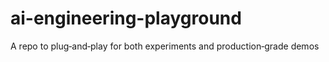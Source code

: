 # ai-engineering-playground
A repo to plug‑and‑play for both experiments and production‑grade demos
